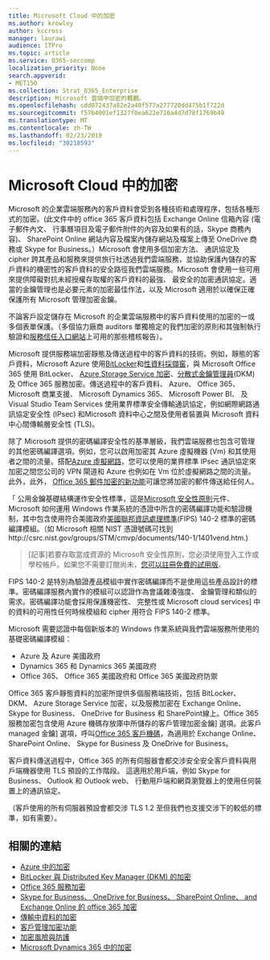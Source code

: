 ```yaml
---
title: Microsoft Cloud 中的加密
ms.author: krowley
author: kccross
manager: laurawi
audience: ITPro
ms.topic: article
ms.service: O365-seccomp
localization_priority: None
search.appverid:
- MET150
ms.collection: Strat_O365_Enterprise
description: Microsoft 雲端中加密的概觀。
ms.openlocfilehash: cdd072437a82e2a40f577a277720dd475b1f722d
ms.sourcegitcommit: f57b4001ef1327f0ea622e716a4d7d78f1769b49
ms.translationtype: MT
ms.contentlocale: zh-TW
ms.lasthandoff: 02/23/2019
ms.locfileid: "30218593"
---
```

# <a name="encryption-in-the-microsoft-cloud"></a>Microsoft Cloud 中的加密

Microsoft 的企業雲端服務內的客戶資料會受到各種技術和處理程序，包括各種形式的加密。(此文件中的 office 365 客戶資料包括 Exchange Online 信箱內容 (電子郵件內文、 行事曆項目及電子郵件附件的內容及如果有的話，Skype 商務內容)、 SharePoint Online 網站內容及檔案內儲存網站及檔案上傳至 OneDrive 商務或 Skype for Business。）Microsoft 會使用多個加密方法、 通訊協定及 cipher 跨其產品和服務來提供旅行社透過我們雲端服務，並協助保護內儲存的客戶資料的機密性的客戶資料的安全路徑我們雲端服務。Microsoft 會使用一些可用來提供障礙對抗未經授權存取權的客戶資料的最強、 最安全的加密通訊協定。適當的金鑰管理也是必要元素的加密最佳作法，以及 Microsoft 適用於以確保正確保護所有 Microsoft 管理加密金鑰。

不論客戶設定儲存在 Microsoft 的企業雲端服務中的客戶資料使用的加密的一或多個表單保護。（多個協力廠商 auditors 單獨檢定的我們加密的原則和其強制執行驗證和[服務信任入口網站](https://aka.ms/stp)上可用的那些稽核報告）。

Microsoft 提供服務端加密靜態及傳送過程中的客戶資料的技術。例如，靜態的客戶資料，Microsoft Azure 使用[BitLocker](https://docs.microsoft.com/windows/device-security/bitlocker/bitlocker-overview)和[性資料採擷窖](https://en.wikipedia.org/wiki/Dm-crypt)，與 Microsoft Office 365 使用 BitLocker、 [Azure Storage Service 加密](https://azure.microsoft.com/documentation/articles/storage-service-encryption/)、[分散式金鑰管理員](https://support.office.com/article/989ba10c-f73f-4efb-ad1b-af3322e5f376)(DKM) 及 Office 365 服務加密。傳送過程中的客戶資料、 Azure、 Office 365、 Microsoft 商業支援、 Microsoft Dynamics 365、 Microsoft Power BI、 及 Visual Studio Team Services 使用業界標準安全傳輸通訊協定，例如網際網路通訊協定安全性 (IPsec) 和Microsoft 資料中心之間及使用者裝置與 Microsoft 資料中心間傳輸層安全性 (TLS)。

除了 Microsoft 提供的密碼編譯安全性的基準層級，我們雲端服務也包含可管理的其他密碼編譯選項。例如，您可以啟用加密其 Azure 虛擬機器 (Vm) 和其使用者之間的流量。搭配[Azure 虛擬網路](https://azure.microsoft.com/services/virtual-network/)，您可以使用的業界標準 IPsec 通訊協定來加密之間您公司的 VPN 閘道和 Azure 也例如在 Vm 位於虛擬網路之間的流量。此外，此外， [Office 365 郵件加密的新功能](set-up-new-message-encryption-capabilities.md)可讓您將加密的郵件傳送給任何人。

「 公用金鑰基礎結構運作安全性標準，這是[Microsoft 安全性原則](https://servicetrust.microsoft.com/ViewPage/TrustDocuments?command=Download&downloadType=Document&downloadId=5868ecc8-50b7-4f91-b43f-640e2b99e86e&docTab=6d000410-c9e9-11e7-9a91-892aae8839ad_FAQ%20and%20White%20Papers)元件、 Microsoft 如何運用 Windows 作業系統的憑證中所含的密碼編譯功能和驗證機制，其中包含使用符合美國政府[美國聯邦資訊處理標準](http://csrc.nist.gov/publications/PubsFIPS.html)(FIPS) 140-2 標準的密碼編譯模組。（如 Microsoft 相關 NIST 憑證號碼可找到http://csrc.nist.gov/groups/STM/cmvp/documents/140-1/1401vend.htm.)

> [記事]若要存取當成資源的 Microsoft 安全性原則，您必須使用登入工作或學校帳戶。如果您不需要訂閱尚未，[您可以註冊免費的試用版](https://servicetrust.microsoft.com/Home/TrialSubscriptions)。

FIPS 140-2 是特別為驗證產品模組中實作密碼編譯而不是使用這些產品設計的標準。密碼編譯服務內實作的模組可以認證作為會議雜湊強度、 金鑰管理和類似的需求。密碼編譯功能會採用保護機密性、 完整性或 Microsoft cloud services] 中的資料的可用性任何時候模組和 cipher 用符合 FIPS 140-2 標準。

Microsoft 需要認證中每個新版本的 Windows 作業系統與我們雲端服務所使用的基礎密碼編譯模組：
- Azure 及 Azure 美國政府
- Dynamics 365 和 Dynamics 365 美國政府
- Office 365、 Office 365 美國政府和 Office 365 美國政府防禦

Office 365 客戶靜態資料的加密所提供多個服務端技術，包括 BitLocker、 DKM、 Azure Storage Service 加密，以及服務加密在 Exchange Online、 Skype for Business、 OneDrive for Business 和 SharePoint線上。Office 365 服務加密包含使用 Azure 機碼存放庫中所儲存的客戶管理加密金鑰] 選項。此客戶 managed 金鑰] 選項，呼叫[Office 365 客戶機碼](https://support.office.com/article/f2cd475a-e592-46cf-80a3-1bfb0fa17697)，為適用於 Exchange Online、 SharePoint Online、 Skype for Business 及 OneDrive for Business。

客戶資料傳送過程中，Office 365 的所有伺服器會都交涉安全安全客戶資料與用戶端機器使用 TLS 預設的工作階段。 這適用於用戶端，例如 Skype for Business、 Outlook 和 Outlook web、 行動用戶端和網頁瀏覽器上的使用任何裝置上的通訊協定。

（客戶使用的所有伺服器預設會都交涉 TLS 1.2 至但我們也支援交涉下的較低的標準，如有需要）。

## <a name="related-links"></a>相關的連結

- [Azure 中的加密](office-365-azure-encryption.md)
- [BitLocker 與 Distributed Key Manager (DKM) 的加密](office-365-bitlocker-and-distributed-key-manager-for-encryption.md)
- [Office 365 服務加密](office-365-service-encryption.md)
- [Skype for Business、 OneDrive for Business、 SharePoint Online、 and Exchange Online 的 office 365 加密](office-365-encryption-for-skype-onedrive-sharepoint-and-exchange.md)
- [傳輸中資料的加密](office-365-encryption-for-data-in-transit.md)
- [客戶管理加密功能](office-365-customer-managed-encryption-features.md)
- [加密風險與防護](office-365-encryption-risks-and-protections.md)
- [Microsoft Dynamics 365 中的加密](office-365-encryption-in-microsoft-dynamics-365.md)